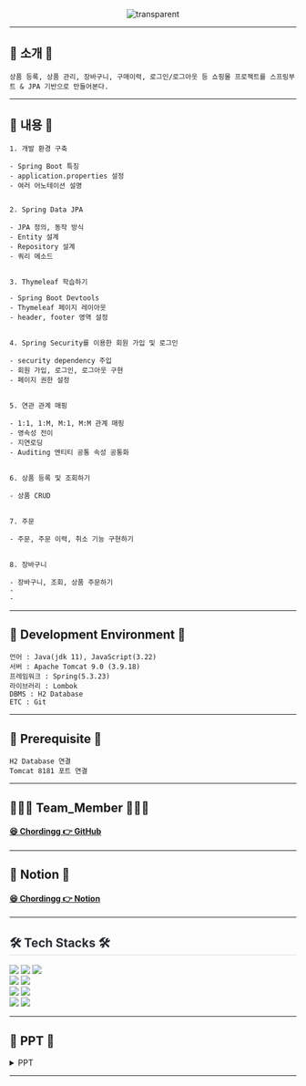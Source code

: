 
<p align="center">
  <img src="https://capsule-render.vercel.app/api?type=transparent&fontColor=6699FF&text=백견불여일타&height=150&fontSize=60&desc=스프링%20부트%20쇼핑몰%20프로젝트%20with%20JPA&descAlignY=75&descAlign=60" alt="transparent">
</p>


<hr>

## 📌 소개 📌

```
상품 등록, 상품 관리, 장바구니, 구매이력, 로그인/로그아웃 등 쇼핑몰 프로젝트를 스프링부트 & JPA 기반으로 만들어본다.
```

<hr>

## 👀 내용 👀

```
1. 개발 환경 구축

- Spring Boot 특징
- application.properties 설정
- 여러 어노테이션 설명


2. Spring Data JPA

- JPA 정의, 동작 방식
- Entity 설계
- Repository 설계
- 쿼리 메소드


3. Thymeleaf 학습하기

- Spring Boot Devtools
- Thymeleaf 페이지 레이아웃
- header, footer 영역 설정


4. Spring Security를 이용한 회원 가입 및 로그인

- security dependency 주입
- 회원 가입, 로그인, 로그아웃 구현
- 페이지 권한 설정


5. 연관 관계 매핑

- 1:1, 1:M, M:1, M:M 관계 매핑
- 영속성 전이
- 지연로딩
- Auditing 엔티티 공통 속성 공통화


6. 상품 등록 및 조회하기

- 상품 CRUD


7. 주문

- 주문, 주문 이력, 취소 기능 구현하기


8. 장바구니
 
- 장바구니, 조회, 상품 주문하기
- 
-

```

<hr>

## 🔧 Development Environment 🔧
```
언어 : Java(jdk 11), JavaScript(3.22)
서버 : Apache Tomcat 9.0 (3.9.18)
프레임워크 : Spring(5.3.23)
라이브러리 : Lombok
DBMS : H2 Database
ETC : Git
```

<hr>

## 🔔 Prerequisite 🔔
```
H2 Database 연결 
Tomcat 8181 포트 연결
```

<hr>

## 👨‍👦‍👦 Team_Member 👨‍👦‍👦

#### [😆 Chordingg 👉 GitHub](https://github.com/Chordingg)

<hr>

## 📓 Notion 📓

#### [😆 Chordingg 👉 Notion](https://www.notion.so/3-98e15f21cfa544a58914e0b743ef39c3)

<hr>

<div style="text-align: left;">
    <h2 style="border-bottom: 1px solid #d8dee4; color: #282d33;">🛠️ Tech Stacks 🛠️</h2> 
<img src="https://img.shields.io/badge/HTML5-E34F26?style=for-the-badge&logo=HTML5&logoColor=white">
<img src="https://img.shields.io/badge/CSS3-1572B6?style=for-the-badge&logo=CSS3&logoColor=white">
<img src="https://img.shields.io/badge/Java-007396?style=for-the-badge&logo=Java&logoColor=white">     
    
<br>

<img src="https://img.shields.io/badge/Javascript-F7DF1E?style=for-the-badge&logo=Javascript&logoColor=white">
<img src="https://img.shields.io/badge/springboot-6DB33F?style=for-the-badge&logo=springboot&logoColor=white"/>

<br>
<img src="https://img.shields.io/badge/Git-F05032?style=for-the-badge&logo=Git&logoColor=white">
<img src="https://img.shields.io/badge/Github-181717?style=for-the-badge&logo=Github&logoColor=white">

<br>
<img src="https://img.shields.io/badge/Apache Tomcat-F8DC75?style=for-the-badge&logo=Apache Tomcat&logoColor=white">
<img src="https://img.shields.io/badge/Notion-000000?style=for-the-badge&logo=Notion&logoColor=white">

</div>

<hr>

## 📂 PPT 📂

<details><summary>PPT</summary>
    
     <div>
         <h4>메인 페이지</h4>
        <img src="https://github.com/Chordingg/Spring_Boot_study1/assets/157094467/13401918-14f8-473f-b272-90fc25343293">
     </div>
     
     <div>
         <h4>게시글 작성</h4>
        <img src="https://github.com/Chordingg/Spring_Boot_study1/assets/157094467/d7df19b2-c862-4f6c-8416-928a73943993">
     </div>
     
     <div>
         <h4>{id}값으로 상세보기</h4>
        <img src="https://github.com/Chordingg/Spring_Boot_study1/assets/157094467/ed4112f0-c39a-4918-a268-88a2e3475e41">
     </div>
     
     <div>
         <h4>추가된 게시글 메인 페이지에서 보기</h4>
        <img src="https://github.com/Chordingg/Spring_Boot_study1/assets/157094467/49e3619e-ed20-47b5-a350-aa5aa70169d4">
     </div>
     
     <div>
         <h4>게시글 수정</h4>
        <img src="https://github.com/Chordingg/Spring_Boot_study1/assets/157094467/643c86cf-2db0-473a-9bdd-98cfcf87c2b7">
     </div>
     
     <div>
         <h4>게시글 삭제</h4>
        <img src="https://github.com/Chordingg/Spring_Boot_study1/assets/157094467/b5aaa2c5-59a6-499f-8166-a23dab6f56e5">
     </div>
     
     <div>
         <h4>댓글 확인</h4>
        <img src="https://github.com/Chordingg/Spring_Boot_study1/assets/157094467/371d8100-9aa9-474d-a6c2-a7a5d6beacfe">
     </div>
     
     <div>
         <h4>댓글 등록</h4>
        <img src="https://github.com/Chordingg/Spring_Boot_study1/assets/157094467/fa728aa1-9049-4d25-b2e8-ada3a41175db">
     </div>
     
     <div>
         <h4>댓글 삭제</h4>
        <img src="https://github.com/Chordingg/Spring_Boot_study1/assets/157094467/3cb25f3c-807f-4ea5-a47f-c208b717de8d">
     </div>
     
     <div>
         <h4>댓글 수정</h4>
        <img src="https://github.com/Chordingg/Spring_Boot_study1/assets/157094467/7bda164f-c058-4183-ade9-657d984006c3">
     </div>
     
     <div>
         <h4>댓글 수정 확인</h4>
        <img src="https://github.com/Chordingg/Spring_Boot_study1/assets/157094467/a666cc7b-8a6e-4059-a2e0-7e258a5b45a4">
     </div>
     
     <div>
         <h4>REST API 형식</h4>
        <img src="https://github.com/Chordingg/Spring_Boot_study1/assets/157094467/96be6652-fa22-401f-acbe-c48bbc61db10">
     </div>

</details>

<hr> 

